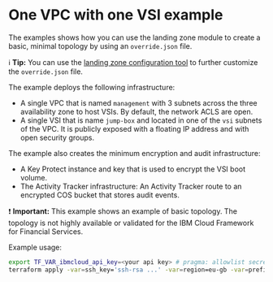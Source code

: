 # One VPC with one VSI example

The examples shows how you can use the landing zone module to create a basic, minimal topology by using an `override.json` file.

:information_source: **Tip:** You can use the [landing zone configuration tool](https://terraform-ibm-modules.github.io/landing-zone-config-tool/#/home) to further customize the `override.json` file.

The example deploys the following infrastructure:

- A single VPC that is named `management` with 3 subnets across the three availability zone to host VSIs. By default, the network ACLS are open.
- A single VSI that is name `jump-box` and located in one of the `vsi` subnets of the VPC. It is publicly exposed with a floating IP address and with open security groups.

The example also creates the minimum encryption and audit infrastructure:

- A Key Protect instance and key that is used to encrypt the VSI boot volume.
- The Activity Tracker infrastructure: An Activity Tracker route to an encrypted COS bucket that stores audit events.

:exclamation: **Important:** This example shows an example of basic topology. The topology is not highly available or validated for the IBM Cloud Framework for Financial Services.

Example usage:

```sh
export TF_VAR_ibmcloud_api_key=<your api key> # pragma: allowlist secret
terraform apply -var=ssh_key='ssh-rsa ...' -var=region=eu-gb -var=prefix=my_slz
```
